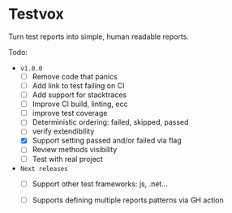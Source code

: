 # Testvox

Turn test reports into simple, human readable reports.

Todo:
- `v1.0.0`
  - [ ] Remove code that panics
  - [ ] Add link to test failing on CI
  - [ ] Add support for stacktraces
  - [ ] Improve CI build, linting, ecc
  - [ ] improve test coverage
  - [ ] Deterministic ordering: failed, skipped, passed
  - [ ] verify extendibility 
  - [x] Support setting passed and/or failed via flag
  - [ ] Review methods visibility
  - [ ] Test with real project

- `Next releases`
  - [ ] Support other test frameworks: js, .net...
  - [ ] Supports defining multiple reports patterns via GH action

